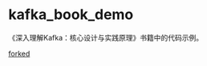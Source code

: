 # kafka_book_demo
《深入理解Kafka：核心设计与实践原理》书籍中的代码示例。

[forked](https://github.com/hiddenzzh/kafka_book_demo)
